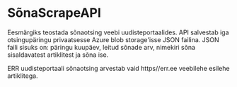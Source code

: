 # SõnaScrapeAPI

Eesmärgiks teostada sõnaotsing veebi uudisteportaalides.
API salvestab iga otsingupäringu privaatsesse Azure blob storage'isse JSON failina. JSON faili sisuks on: päringu kuupäev, leitud sõnade arv, nimekiri sõna sisaldavatest artiklitest ja sõna ise.

ERR uudisteportaali sõnaotsing arvestab vaid https//err.ee veebilehe esilehe artiklitega.

